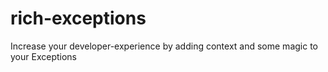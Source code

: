 # rich-exceptions
Increase your developer-experience by adding context and some magic to your Exceptions
